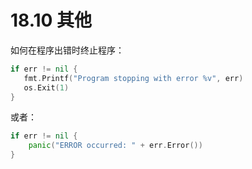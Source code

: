 # 18.10 其他

如何在程序出错时终止程序：

```go	
if err != nil {
   fmt.Printf("Program stopping with error %v", err)
   os.Exit(1)
}
```

或者：

```go
if err != nil { 
	panic("ERROR occurred: " + err.Error())
}
```
